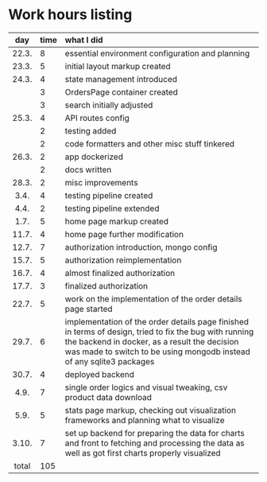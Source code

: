 # Work hours listing

| day | time | what I did  |
| :----:|:-----| :-----|
| 22.3. | 8    | essential environment configuration and planning |
| 23.3. | 5    | initial layout markup created  |
| 24.3. | 4    | state management introduced |
|       | 3    | OrdersPage container created |
|       | 3    | search initially adjusted |
| 25.3. | 4    | API routes config |
|       | 2    | testing added |
|       | 2    | code formatters and other misc stuff tinkered |
| 26.3. | 2    | app dockerized |
|       | 2    | docs written |
| 28.3. | 2    | misc improvements |
| 3.4. | 4    | testing pipeline created |
| 4.4. | 2    | testing pipeline extended |
| 1.7. | 5    | home page markup created |
| 11.7. | 4    | home page further modification |
| 12.7. | 7    | authorization introduction, mongo config |
| 15.7. | 5    | authorization reimplementation |
| 16.7. | 4    | almost finalized authorization |
| 17.7. | 3    | finalized authorization |
| 22.7. | 5    | work on the implementation of the order details page started |
| 29.7. | 6    | implementation of the order details page finished in terms of design, tried to fix the bug with running the backend in docker, as a result the decision was made to switch to be using mongodb instead of any sqlite3 packages |
| 30.7. | 4    | deployed backend |
| 4.9. | 7    | single order logics and visual tweaking, csv product data download |
| 5.9. | 5    | stats page markup, checking out visualization frameworks and planning what to visualize |
| 3.10. | 7    | set up backend for preparing the data for charts and front to fetching and processing the data as well as got first charts properly visualized |
| total   | 105   | |